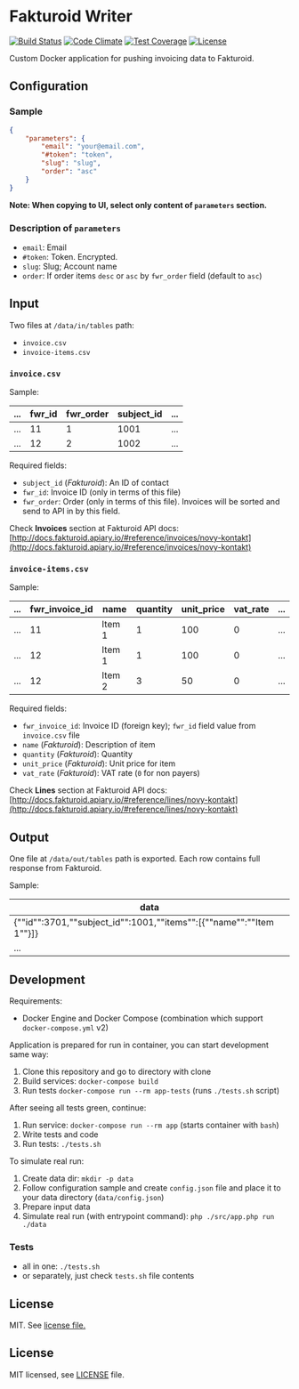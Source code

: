 # Fakturoid Writer

[![Build Status](https://travis-ci.org/keboola/fakturoid-writer.svg?branch=master)](https://travis-ci.org/keboola/fakturoid-writer)
[![Code Climate](https://codeclimate.com/github/keboola/fakturoid-writer/badges/gpa.svg)](https://codeclimate.com/github/keboola/fakturoid-writer)
[![Test Coverage](https://codeclimate.com/github/keboola/fakturoid-writer/badges/coverage.svg)](https://codeclimate.com/github/keboola/fakturoid-writer/coverage)
[![License](https://img.shields.io/badge/license-MIT-blue.svg)](https://github.com/keboola/fakturoid-writer/blob/master/LICENSE.md)

Custom Docker application for pushing invoicing data to Fakturoid.

## Configuration

### Sample

```json
{
    "parameters": {
        "email": "your@email.com",
        "#token": "token",
        "slug": "slug",
        "order": "asc"
    }
}
```
**Note: When copying to UI, select only content of `parameters` section.**

### Description of `parameters`

- `email`: Email
- `#token`: Token. Encrypted.
- `slug`: Slug; Account name
- `order`: If order items `desc` or `asc` by `fwr_order` field (default to `asc`)

## Input

Two files at `/data/in/tables` path:

- `invoice.csv`
- `invoice-items.csv`

### `invoice.csv`

Sample:

|...|fwr_id|fwr_order|subject_id|...|
|---|---|---|---|---|
|...|11|1|1001|...|
|...|12|2|1002|...|

Required fields:

- `subject_id` (*Fakturoid*): An ID of contact
- `fwr_id`: Invoice ID (only in terms of this file)
- `fwr_order`: Order (only in terms of this file). Invoices will be sorted and send to API in by this field.

Check **Invoices** section at Fakturoid API docs:
[http://docs.fakturoid.apiary.io/#reference/invoices/novy-kontakt](http://docs.fakturoid.apiary.io/#reference/invoices/novy-kontakt)

### `invoice-items.csv`

Sample:

|...|fwr_invoice_id|name|quantity|unit_price|vat_rate|...|
|---|---|---|---|---|---|---|
|...|11|Item 1|1|100|0|...|
|...|12|Item 1|1|100|0|...|
|...|12|Item 2|3|50|0|...|

Required fields:

- `fwr_invoice_id`: Invoice ID (foreign key); `fwr_id` field value from `invoice.csv` file
- `name` (*Fakturoid*): Description of item
- `quantity` (*Fakturoid*): Quantity
- `unit_price` (*Fakturoid*): Unit price for item
- `vat_rate` (*Fakturoid*): VAT rate (`0` for non payers)

Check **Lines** section at Fakturoid API docs:
[http://docs.fakturoid.apiary.io/#reference/lines/novy-kontakt](http://docs.fakturoid.apiary.io/#reference/lines/novy-kontakt)

## Output

One file at `/data/out/tables` path is exported. Each row contains full response from Fakturoid.

Sample:

|data|
|---|
|{""id"":3701,""subject_id"":1001,""items"":[{""name"":""Item 1""}]}|
|...|

## Development

Requirements:

- Docker Engine and Docker Compose (combination which support `docker-compose.yml` v2)

Application is prepared for run in container, you can start development same way:

1. Clone this repository and go to directory with clone
2. Build services: `docker-compose build`
3. Run tests `docker-compose run --rm app-tests` (runs `./tests.sh` script)

After seeing all tests green, continue:

1. Run service: `docker-compose run --rm app` (starts container with `bash`)
2. Write tests and code
3. Run tests: `./tests.sh`

To simulate real run:

1. Create data dir: `mkdir -p data`
2. Follow configuration sample and create `config.json` file and place it to your data directory (`data/config.json`)
3. Prepare input data
4. Simulate real run (with entrypoint command): `php ./src/app.php run ./data`

### Tests

- all in one: `./tests.sh`
- or separately, just check `tests.sh` file contents

## License

MIT. See [license file.](/license.md)

## License

MIT licensed, see [LICENSE](./LICENSE) file.
